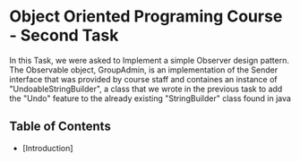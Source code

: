 # Object Oriented Programing Course - Second Task
In this Task, we were asked to Implement a simple Observer design pattern.
The Observable object, GroupAdmin, is an implementation of the Sender interface that was provided by course staff and containes an instance of "UndoableStringBuilder", a class that we wrote in the previous task to add the "Undo" feature to the already existing 
"StringBuilder" class found in java 
## Table of Contents
- [Introduction]

